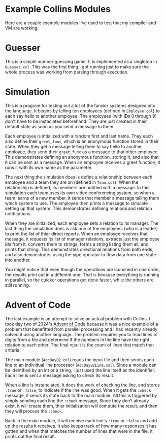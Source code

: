 # Example Collins Modules

Here are a couple example modules I've used to test that my compiler and VM are working.

# Guesser

This is a simple number guessing game. It is implemented as a singleton in `Guesser.col`. This was the first thing I got running just to make sure the whole process was working from parsing through execution.

# Simulation

This is a program for testing out a lot of the fancier systems designed into the language. It begins by telling ten employees (defined in `Employee.col`) to each say hello to another employee. The employees (with IDs 0 through 9) don't have to be instaciated beforehand. They are just created in their default state as soon as you send a message to them.

Each employee is intialized with a random first and last name. They each also define their `greet_func`, which is an anonymous function stored in their state. When they get a message telling them to say hello to another employee, they send their `greet_func` as a message to that other employee. This demonstrates defining an anonymous function, storing it, and also that it can be sent as a message. When an employee receives a greet function, it runs it with its own name as the parameter.

The next thing the simulation does is define a relationship between each employee and a team they are on (defined in `Team.col`). When the relationship is defined, its members are notified with a message. In this simulation each team uses its own video conferencing system, so when a team learns of a new member, it sends that member a message telling them which system to use. The employee then prints a message to simulate setting up that system. This demonstrates defining relations and relation notifications.

When they are initialized, each employee sets a relation to its manager. The last thing the simulation does is ask one of the employees (who is a leader) to print the list of thier direct reports. When an employee receives that message, it requests its list of manager relations, extracts just the employee ids from it, converts them to strings, forms a string listing them all, and prints that string. This demonstrates directional relations from both ends, and also demonstrates using the pipe operator to flow data from one state into another.

You might notice that even though the operations are launched in one order, the results print out in a different one. That is because everything is running in parallel, so the quicker operations get done faster, while the others are still running.

# Advent of Code

The last example is an attempt to solve an actual problem with Collins. I took day two of 2024's [Advent of Code](https://adventofcode.com/2024/day/2) because it was a nice example of a problem that benefitted from parallel processing and I had recently already solved it using another language. The problem requires you to read lines of digits from a file and determine if the numbers in the line have the right relation to each other. The final result is the count of lines that match that criteria.

The main module (`AocDay02.col`) reads the input file and then sends each line to an individual line processor (`AocDay02Line.col`). Since a module can be identified by an int or a string, I just used the line itself as the identifier. Each line is sent a message asking to check its result.

When a line is instanciated, it does the work of checking the line, and stores `:true` or `:false`, to indicate if the line was good. When it gets the `:check` message, it sends its state back to the main module. All this is triggered by simply sending each line the `:check` message, Since they don't already exist, it will create them, thier initialization will compute the result, and then they will process the `:check`.

Back in the main module, it will receive each line's `:true` or `:false` and add up the results it receives. It also keeps track of how many responses it has gotten and when that matches the number of lines that were in the file, it prints out the final result.
